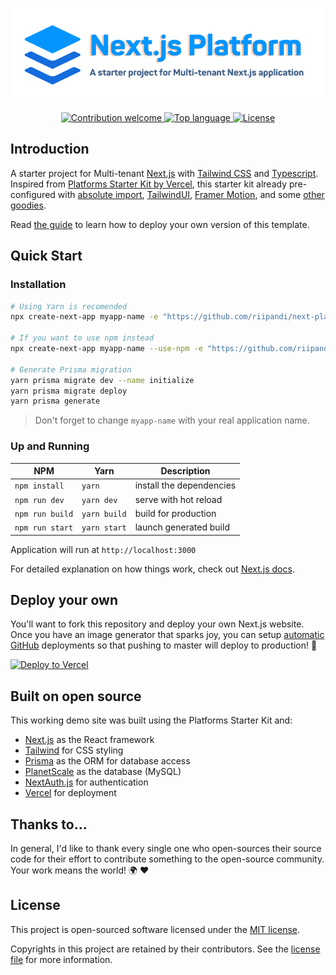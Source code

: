<p align="center"><img src="./public/banner.png" width="500" height="150" alt="Project Logo"></p>
<p align="center">
    <a href="https://github.com/riipandi/next-platform/pulse">
        <img src="https://img.shields.io/badge/Contributions-welcome-blue.svg?style=flat-square" alt="Contribution welcome">
    </a>
    <a href="https://github.com/riipandi/next-platform">
        <img src="https://img.shields.io/github/languages/top/riipandi/next-platform?style=flat-square" alt="Top language">
    </a>
    <a href="https://aris.mit-license.org">
        <img src="https://img.shields.io/github/license/riipandi/next-platform?style=flat-square" alt="License">
    </a>
</p>

## Introduction

A starter project for Multi-tenant [Next.js](https://nextjs.org/) with [Tailwind CSS](https://tailwindcss.com)
and [Typescript](https://www.typescriptlang.org/). Inspired from [Platforms Starter Kit by Vercel](https://github.com/vercel/platforms), 
this starter kit already pre-configured with [absolute import](https://jsdev.org/env/nodejs/absolute-path-imports/),
[TailwindUI](https://tailwindui.com), [Framer Motion](https://www.framer.com/motion/), and some [other goodies](./package.json).

Read [the guide](https://vercel.com/guides/nextjs-multi-tenant-application) to learn 
how to deploy your own version of this template.

## Quick Start

### Installation

```bash
# Using Yarn is recomended
npx create-next-app myapp-name -e "https://github.com/riipandi/next-platform"

# If you want to use npm instead
npx create-next-app myapp-name --use-npm -e "https://github.com/riipandi/next-platform"

# Generate Prisma migration
yarn prisma migrate dev --name initialize
yarn prisma migrate deploy
yarn prisma generate
```

> Don't forget to change `myapp-name` with your real application name.

### Up and Running

| NPM             | Yarn         | Description              |
| --------------- | ------------ | ------------------------ |
| `npm install`   | `yarn`       | install the dependencies |
| `npm run dev`   | `yarn dev`   | serve with hot reload    |
| `npm run build` | `yarn build` | build for production     |
| `npm run start` | `yarn start` | launch generated build   |

Application will run at `http://localhost:3000`

For detailed explanation on how things work, check out [Next.js docs](https://nextjs.org/docs/getting-started).

## Deploy your own

You'll want to fork this repository and deploy your own Next.js website. Once you have an
image generator that sparks joy, you can setup [automatic GitHub](https://vercel.com/github)
deployments so that pushing to master will deploy to production! 🚀

[![Deploy to Vercel](https://vercel.com/button)](https://vercel.com/new/git/external?repository-url=https%3A%2F%2Fgithub.com%2Friipandi%2Fnext-platform)

## Built on open source

This working demo site was built using the Platforms Starter Kit and:

- [Next.js](https://nextjs.org/) as the React framework
- [Tailwind](https://tailwindcss.com/) for CSS styling
- [Prisma](https://prisma.io/) as the ORM for database access
- [PlanetScale](https://planetscale.com/) as the database (MySQL)
- [NextAuth.js](https://next-auth.js.org/) for authentication
- [Vercel](http://vercel.com/) for deployment

## Thanks to...

In general, I'd like to thank every single one who open-sources their
source code for their effort to contribute something to the open-source
community. Your work means the world! 🌍 ❤️

## License

This project is open-sourced software licensed under the [MIT license](https://aris.mit-license.org).

Copyrights in this project are retained by their contributors.
See the [license file](./license.txt) for more information.
